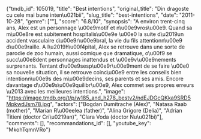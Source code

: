 {"tmdb_id": 105019, "title": "Best intentions", "original_title": "Din dragoste cu cele mai bune inten\u021bii", "slug_title": "best-intentions", "date": "2011-10-28", "genre": [""], "score": "6.8/10", "synopsis": "A environ trent-cinq ans, Alex est un personnage \u00e9motif et n\u00e9vros\u00e9. Quand sa m\u00e8re est subitement hospitalis\u00e9e \u00e0 la suite d\u2019un accident vasculaire c\u00e9r\u00e9bral, la vie du fils attentionn\u00e9 d\u00e9raille. A l\u2019h\u00f4pital, Alex se retrouve dans une sorte de parodie de zoo humain, aussi comique que dramatique, o\u00f9 se succ\u00e8dent personnages inattendus et \u00e9v\u00e9nements surprenants. Tentant d\u00e9sesp\u00e9r\u00e9ment de se faire \u00e0 sa nouvelle situation, il se retrouve coinc\u00e9 entre les conseils bien intentionn\u00e9s des m\u00e9decins, ses parents et ses amis. Encore davantage d\u00e9s\u00e9quilibr\u00e9, Alex commet ses propres erreurs \u2013 avec les meilleures intentions.", "image": "https://image.tmdb.org/t/p/w185_and_h278_bestv2/ndEJDGcQKka9SRD5MpkwdJsm78.jpg", "actors": ["Bogdan Dumitrache (Alex)", "Natasa Raab (mother)", "Marian R\u00eelea (father)", "Alina Grigore (Delia)", "Adrian Titieni (doctor Cri\u0219an)", "Clara Voda (doctor Nu\u021bi)"], "comments": [], "recommandations_id": [], "youtube_key": "MkohTqmnVRo"}